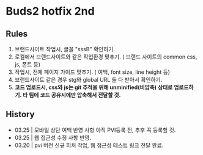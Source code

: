 # Buds2 hotfix 2nd

## Rules
1. 브랜드사이트 작업시, 글꼴 "sssB" 확인하기.
2. 로컬에서 브랜드사이트와 같은 작업환경 맞추기. ( 브랜드 사이트의 common css, js, 폰트 등)
3. 작업시, 전체 페이지 가이드 맞추기. ( 여백, font size, line height 등)
4. 브랜드사이트 같은 경우 stg와 global URL 둘 다 받아서 확인하기.
5. <strong>코드 업로드시, css와 js는 git 추적을 위해 unminified(비압축) 상태로 업로드하기. 타 팀에 코드 공유시에만 압축해서 전달할 것.</strong>

## History
- 03.25 | 모바일 상단 여백 반영 사항 아직 PVI등록 전, 추후 꼭 등록할 것.
- 03.25 | 웹 접근성 수정 사항 반영.
- 03.20 | pvi 버전 신규 피처 작업, 웹 접근성 테스트 링크 전달 완료.